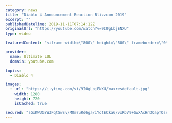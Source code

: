 ```yaml
---
category: news
title: "Diablo 4 Announcement Reaction Blizzcon 2019"
excerpt: ""
publishedDateTime: 2019-11-11T07:14:12Z
originalUrl: "https://youtube.com/watch?v=9I0gLbjENXU"
type: video

featuredContent: "<iframe width=\"800\" height=\"500\" frameborder=\"0\" src=\"https://www.youtube.com/embed/9I0gLbjENXU\" allow=\"accelerometer; autoplay; encrypted-media; gyroscope; picture-in-picture\" allowfullscreen></iframe>"

provider:
  name: Ultimate LUL
  domain: youtube.com

topics:
  - Diablo 4

images:
  - url: "https://i.ytimg.com/vi/9I0gLbjENXU/maxresdefault.jpg"
    width: 1280
    height: 720
    isCached: true

secured: "sGxKWUGYW3FqtSwSv/M0m7uRd6ga/iYotECka6/vxRbV9+SwXAxHnDQapTOssvQ3hl6NUmBsHK3jTWS+ZxWpk3OibEOo7aYTr1Xtutu0Kw5jFvk3c8yndk68WNw+BORCGIzyArZBCGVK6l+8LXPLWNfbeHKqL58ISrpqbeQ2WG2ke4+VNSRdICU+77Qju0Lg4SZZ46W4E6HwfGVe6Q0CEGSjFY82PmQGa46GrNdcONWMvyPKhEa6hXeUA9UxxrNoN8nJVbw2ucK8V3ZcTn9tKFsUQP8sY2cLmchyCO4+oVzOOeI8jhoWGnczffqMm0spJxa58SOuKTUG0XCL7HeiiBIHvzUozaA1KeyvbYtjeZX2C7/UHp0a5qNoeYOfOrKQOhvXp1YHzURsutg8QdV3vbQOFjXu03dt0z+QkS/Nac8=;5F8GohsTs3C+6sReXhwEOA=="
---
```


